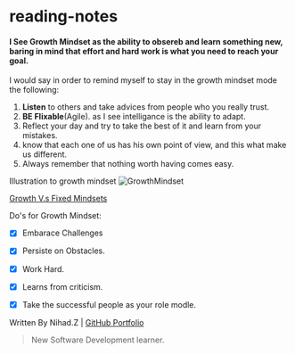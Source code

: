 # reading-notes


#### I See Growth Mindset as the ability to obsereb and learn something new, baring in mind that effort and hard work is what you need to reach your goal. 


I would say in order to remind myself to stay in the growth mindset mode the following:
1. **Listen** to others and take advices from people who you really trust.
2. **BE Flixable**(Agile). as I see intelligance is the ability to adapt.
3. Reflect your day and try to take the best of it and learn from your mistakes.
4. know that each one of us has his own point of view, and this what make us different.
5. Always remember that nothing worth having comes easy.

Illustration to growth mindset
![GrowthMindset](https://st2.depositphotos.com/1803840/8114/v/600/depositphotos_81143848-stock-illustration-vector-growth-mindset-skills-icon.jpg)

[Growth V.s Fixed Mindsets](https://www.brainpickings.org/2014/01/29/carol-dweck-mindset/)

Do's for Growth Mindset:

- [x] Embarace Challenges
- [x] Persiste on Obstacles.
- [x] Work Hard.
- [x] Learns from criticism.
- [x] Take the successful people as your role modle.


Written By Nihad.Z | [GitHub Portfolio](https://github.com/NihadZeidan)
> New Software Development learner.
